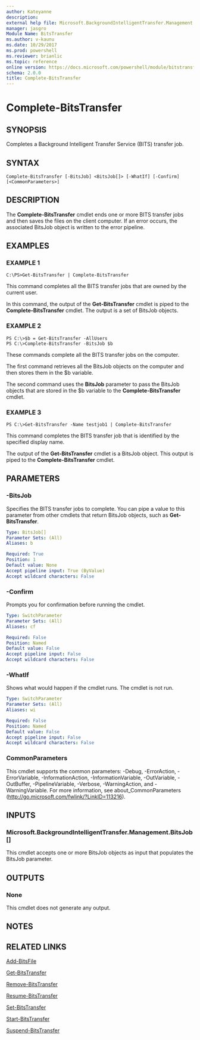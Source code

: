 ```yaml
---
author: Kateyanne
description: 
external help file: Microsoft.BackgroundIntelligentTransfer.Management.dll-Help.xml
manager: jasgro
Module Name: BitsTransfer
ms.author: v-kaunu
ms.date: 10/29/2017
ms.prod: powershell
ms.reviewer: brianlic
ms.topic: reference
online version: https://docs.microsoft.com/powershell/module/bitstransfer/complete-bitstransfer?view=windowsserver2012r2-ps&wt.mc_id=ps-gethelp
schema: 2.0.0
title: Complete-BitsTransfer
---
```


# Complete-BitsTransfer

## SYNOPSIS
Completes a Background Intelligent Transfer Service (BITS) transfer job.

## SYNTAX

```
Complete-BitsTransfer [-BitsJob] <BitsJob[]> [-WhatIf] [-Confirm] [<CommonParameters>]
```

## DESCRIPTION
The **Complete-BitsTransfer** cmdlet ends one or more BITS transfer jobs and then saves the files on the client computer.
If an error occurs, the associated BitsJob object is written to the error pipeline.

## EXAMPLES

### EXAMPLE 1
```
C:\PS>Get-BitsTransfer | Complete-BitsTransfer
```

This command completes all the BITS transfer jobs that are owned by the current user.

In this command, the output of the **Get-BitsTransfer** cmdlet is piped to the **Complete-BitsTransfer** cmdlet.
The output is a set of BitsJob objects.

### EXAMPLE 2
```
PS C:\>$b = Get-BitsTransfer -AllUsers
PS C:\>Complete-BitsTransfer -BitsJob $b
```

These commands complete all the BITS transfer jobs on the computer.

The first command retrieves all the BitsJob objects on the computer and then stores them in the $b variable.

The second command uses the **BitsJob** parameter to pass the BitsJob objects that are stored in the $b variable to the **Complete-BitsTransfer** cmdlet.

### EXAMPLE 3
```
PS C:\>Get-BitsTransfer -Name testjob1 | Complete-BitsTransfer
```

This command completes the BITS transfer job that is identified by the specified display name.

The output of the **Get-BitsTransfer** cmdlet is a BitsJob object.
This output is piped to the **Complete-BitsTransfer** cmdlet.

## PARAMETERS

### -BitsJob
Specifies the BITS transfer jobs to complete.
You can pipe a value to this parameter from other cmdlets that return BitsJob objects, such as **Get-BitsTransfer**.

```yaml
Type: BitsJob[]
Parameter Sets: (All)
Aliases: b

Required: True
Position: 1
Default value: None
Accept pipeline input: True (ByValue)
Accept wildcard characters: False
```

### -Confirm
Prompts you for confirmation before running the cmdlet.

```yaml
Type: SwitchParameter
Parameter Sets: (All)
Aliases: cf

Required: False
Position: Named
Default value: False
Accept pipeline input: False
Accept wildcard characters: False
```

### -WhatIf
Shows what would happen if the cmdlet runs.
The cmdlet is not run.

```yaml
Type: SwitchParameter
Parameter Sets: (All)
Aliases: wi

Required: False
Position: Named
Default value: False
Accept pipeline input: False
Accept wildcard characters: False
```

### CommonParameters
This cmdlet supports the common parameters: -Debug, -ErrorAction, -ErrorVariable, -InformationAction, -InformationVariable, -OutVariable, -OutBuffer, -PipelineVariable, -Verbose, -WarningAction, and -WarningVariable. For more information, see about_CommonParameters (http://go.microsoft.com/fwlink/?LinkID=113216).

## INPUTS

### Microsoft.BackgroundIntelligentTransfer.Management.BitsJob[]
This cmdlet accepts one or more BitsJob objects as input that populates the BitsJob parameter.

## OUTPUTS

### None
This cmdlet does not generate any output.

## NOTES

## RELATED LINKS

[Add-BitsFile](./Add-BitsFile.md)

[Get-BitsTransfer](./Get-BitsTransfer.md)

[Remove-BitsTransfer](./Remove-BitsTransfer.md)

[Resume-BitsTransfer](./Resume-BitsTransfer.md)

[Set-BitsTransfer](./Set-BitsTransfer.md)

[Start-BitsTransfer](./Start-BitsTransfer.md)

[Suspend-BitsTransfer](./Suspend-BitsTransfer.md)

